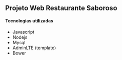 ## Projeto Web Restaurante Saboroso


#### Tecnologias utilizadas

- Javascript
- Nodejs
- Mysql
- AdminLTE (template)
- Bower

